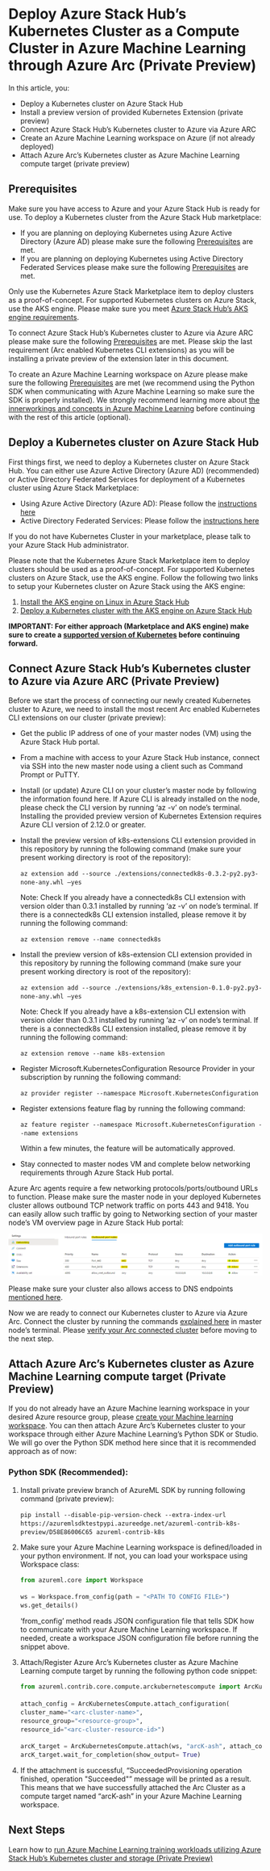 # Deploy Azure Stack Hub’s Kubernetes Cluster as a Compute Cluster in Azure Machine Learning through Azure Arc (Private Preview)

In this article, you:

*	Deploy a Kubernetes cluster on Azure Stack Hub
*	Install a preview version of provided Kubernetes Extension (private preview)
*	Connect Azure Stack Hub’s Kubernetes cluster to Azure via Azure ARC
*	Create an Azure Machine Learning workspace on Azure (if not already deployed)
*	Attach Azure Arc’s Kubernetes cluster as Azure Machine Learning compute target (private preview)

## Prerequisites

Make sure you have access to Azure and your Azure Stack Hub is ready for use.
To deploy a Kubernetes cluster from the Azure Stack Hub marketplace:

*	If you are planning on deploying Kubernetes using Azure Active Directory (Azure AD) please make sure the following [Prerequisites](https://docs.microsoft.com/en-us/azure-stack/user/azure-stack-solution-template-kubernetes-azuread?view=azs-2008#prerequisites) are met.
*	If you are planning on deploying Kubernetes using Active Directory Federated Services please make sure the following [Prerequisites](https://docs.microsoft.com/en-us/azure-stack/user/azure-stack-solution-template-kubernetes-adfs?view=azs-2008#prerequisites) are met.

Only use the Kubernetes Azure Stack Marketplace item to deploy clusters as a proof-of-concept. For supported Kubernetes clusters on Azure Stack, use the AKS engine. Please make sure you meet [Azure Stack Hub’s AKS engine requirements](https://docs.microsoft.com/en-us/azure-stack/user/azure-stack-kubernetes-aks-engine-set-up?view=azs-2008#prerequisites-for-the-aks-engine). 

To connect Azure Stack Hub’s Kubernetes cluster to Azure via Azure ARC please make sure the following [Prerequisites](https://docs.microsoft.com/en-us/azure/azure-arc/kubernetes/connect-cluster#before-you-begin) are met. Please skip the last requirement (Arc enabled Kubernetes CLI extensions) as you will be installing a private preview of the extension later in this document.

To create an Azure Machine Learning workspace on Azure please make sure the following [Prerequisites](https://docs.microsoft.com/en-us/azure/machine-learning/how-to-manage-workspace?tabs=python#prerequisites) are met (we recommend using the Python SDK when communicating with Azure Machine Learning so make sure the SDK is properly installed). We strongly recommend learning more about [the innerworkings and concepts in Azure Machine Learning](https://docs.microsoft.com/en-us/azure/machine-learning/concept-azure-machine-learning-architecture) before continuing with the rest of this article (optional).

## Deploy a Kubernetes cluster on Azure Stack Hub

First things first, we need to deploy a Kubernetes cluster on Azure Stack Hub. You can either use Azure Active Directory (Azure AD) (recommended) or Active Directory Federated Services for deployment of a Kubernetes cluster using Azure Stack Marketplace:

*	Using Azure Active Directory (Azure AD): Please follow the [instructions here](https://docs.microsoft.com/en-us/azure-stack/user/azure-stack-solution-template-kubernetes-azuread?view=azs-2008#create-a-service-principal)
*	Active Directory Federated Services: Please follow the [instructions here](https://docs.microsoft.com/en-us/azure-stack/user/azure-stack-solution-template-kubernetes-adfs?view=azs-2008#create-a-service-principal)

If you do not have Kubernetes Cluster in your marketplace, please talk to your Azure Stack Hub administrator. 

Please note that the Kubernetes Azure Stack Marketplace item to deploy clusters should be used as a proof-of-concept. For supported Kubernetes clusters on Azure Stack, use the AKS engine. Follow the following two links to setup your Kubernetes cluster on Azure Stack using the AKS engine:

1.	[Install the AKS engine on Linux in Azure Stack Hub](https://docs.microsoft.com/en-us/azure-stack/user/azure-stack-kubernetes-aks-engine-deploy-linux?view=azs-2008)
2.	[Deploy a Kubernetes cluster with the AKS engine on Azure Stack Hub](https://docs.microsoft.com/en-us/azure-stack/user/azure-stack-kubernetes-aks-engine-deploy-cluster?view=azs-2008)

**IMPORTANT: For either approach (Marketplace and AKS engine) make sure to create a [supported version of Kubernetes](https://docs.microsoft.com/en-us/azure/aks/supported-kubernetes-versions#kubernetes-version-support-policy) before continuing forward.**

## Connect Azure Stack Hub’s Kubernetes cluster to Azure via Azure ARC (Private Preview)

Before we start the process of connecting our newly created Kubernetes cluster to Azure, we need to install the most recent Arc enabled Kubernetes CLI extensions on our cluster (private preview):

*	Get the public IP address of one of your master nodes (VM) using the Azure Stack Hub portal.
*	From a machine with access to your Azure Stack Hub instance, connect via SSH into the new master node using a client such as Command Prompt or PuTTY.
*	Install (or update) Azure CLI on your cluster’s master node by following the information found here. If Azure CLI is already installed on the node, please check the CLI version by running ‘az -v’ on node’s terminal. Installing the provided preview version of Kubernetes Extension requires Azure CLI version of 2.12.0 or greater. 
*	Install the preview version of k8s-extensions CLI extension provided in this repository by running the following command (make sure your present working directory is root of the repository):

    ```az extension add --source ./extensions/connectedk8s-0.3.2-py2.py3-none-any.whl –yes```
    
    Note: Check If you already have a connectedk8s CLI extension with version older than 0.3.1 installed by running ‘az -v’ on node’s terminal. If there is a connectedk8s CLI extension installed, please remove it by running the following command:

    ```az extension remove --name connectedk8s```

*	Install the preview version of k8s-extension CLI extension provided in this repository by running the following command (make sure your present working directory is root of the repository):

    ```az extension add --source ./extensions/k8s_extension-0.1.0-py2.py3-none-any.whl –yes```

    Note: Check If you already have a k8s-extension CLI extension with version older than 0.3.1 installed by running ‘az -v’ on node’s terminal. If there is a connectedk8s CLI extension installed, please remove it by running the following command:

    ```az extension remove --name k8s-extension```

*	Register Microsoft.KubernetesConfiguration Resource Provider in your subscription by running the following command:

    ```az provider register --namespace Microsoft.KubernetesConfiguration```

*	Register extensions feature flag by running the following command: 

    ```az feature register --namespace Microsoft.KubernetesConfiguration --name extensions```

    Within a few minutes, the feature will be automatically approved.

*	Stay connected to master nodes VM and complete below networking requirements through Azure Stack Hub portal.

Azure Arc agents require a few networking protocols/ports/outbound URLs to function. Please make sure the master node in your deployed Kubernetes cluster allows outbound TCP network traffic on ports 443 and 9418. You can easily allow such traffic by going to Networking section of your master node’s VM overview page in Azure Stack Hub portal:

<p align="center">
  <img src="imgs/network.png" />
</p>

Please make sure your cluster also allows access to DNS endpoints [mentioned here](https://docs.microsoft.com/en-us/azure/azure-arc/kubernetes/connect-cluster#network-requirements). 

Now we are ready to connect our Kubernetes cluster to Azure via Azure Arc. Connect the cluster by running the commands [explained here](https://docs.microsoft.com/en-us/azure/azure-arc/kubernetes/connect-cluster#connect-a-cluster) in master node’s terminal. Please [verify your Arc connected cluster](https://docs.microsoft.com/en-us/azure/azure-arc/kubernetes/connect-cluster#connect-a-cluster) before moving to the next step.

## Attach Azure Arc’s Kubernetes cluster as Azure Machine Learning compute target (Private Preview)

If you do not already have an Azure Machine learning workspace in your desired Azure resource group, please [create your Machine learning workspace](https://docs.microsoft.com/en-us/azure/machine-learning/concept-workspace#-create-a-workspace). You can then attach Azure Arc’s Kubernetes cluster to your workspace through either Azure Machine Learning’s Python SDK or Studio. We will go over the Python SDK method here since that it is recommended approach as of now:

### Python SDK (Recommended):

1. Install private preview branch of AzureML SDK by running following command (private preview):

    ```pip install --disable-pip-version-check --extra-index-url https://azuremlsdktestpypi.azureedge.net/azureml-contrib-k8s-preview/D58E86006C65 azureml-contrib-k8s```

2. Make sure your Azure Machine Learning workspace is defined/loaded in your python environment. If not, you can load your workspace using Workspace class:
    
    ```python 
    from azureml.core import Workspace 
    
    ws = Workspace.from_config(path = "<PATH TO CONFIG FILE>")
    ws.get_details()
    ```
    ‘from_config’ method reads JSON configuration file that tells SDK how to communicate with your Azure Machine Learning workspace. If needed, create a workspace JSON configuration file before running the snippet above.

3. Attach/Register Azure Arc’s Kubernetes cluster as Azure Machine Learning compute target by running the following python code snippet:
    
    ```python 
    from azureml.contrib.core.compute.arckubernetescompute import ArcKubernetesCompute
   
    attach_config = ArcKubernetesCompute.attach_configuration(
    cluster_name="<arc-cluster-name>",
    resource_group="<resource-group>",
    resource_id="<arc-cluster-resource-id>")
    
    arcK_target = ArcKubernetesCompute.attach(ws, "arcK-ash", attach_config)
    arcK_target.wait_for_completion(show_output= True)
    ```

4. If the attachment is successful, “SucceededProvisioning operation finished, operation "Succeeded"” message will be printed as a result. This means that we have successfully attached the Arc Cluster as a compute target named “arcK-ash” in your Azure Machine Learning workspace. 


## Next Steps

Learn how to [run Azure Machine Learning training workloads utilizing Azure Stack Hub’s Kubernetes cluster and storage (Private Preview)](Train-AzureArc.md)
